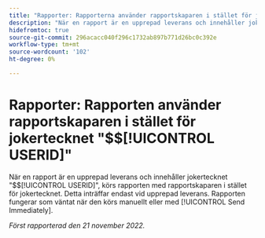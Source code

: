 ```yaml
---
title: "Rapporter: Rapporterna använder rapportskaparen i stället för jokertecknet $$USERID"
description: "När en rapport är en upprepad leverans och innehåller jokertecknet $$USERID, körs rapporten med rapportskaparen i stället för jokertecknet. Detta inträffar endast vid upprepad leverans. Rapporten fungerar som förväntat när den körs manuellt eller med Skicka omedelbart."
hidefromtoc: true
source-git-commit: 296acacc040f296c1732ab897b771d26bc0c392e
workflow-type: tm+mt
source-wordcount: '102'
ht-degree: 0%

---
```



# Rapporter: Rapporten använder rapportskaparen i stället för jokertecknet &quot;$$[!UICONTROL USERID]&quot;

När en rapport är en upprepad leverans och innehåller jokertecknet &quot;$$[!UICONTROL USERID]&quot;, körs rapporten med rapportskaparen i stället för jokertecknet. Detta inträffar endast vid upprepad leverans. Rapporten fungerar som väntat när den körs manuellt eller med [!UICONTROL Send Immediately].

_Först rapporterad den 21 november 2022._

